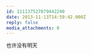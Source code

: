 ```yaml
---
id: 111137527879442240
date: 2013-11-13T14:59:42.000Z
reply: false
media_attachments: 0
---
```


也许没有明天

